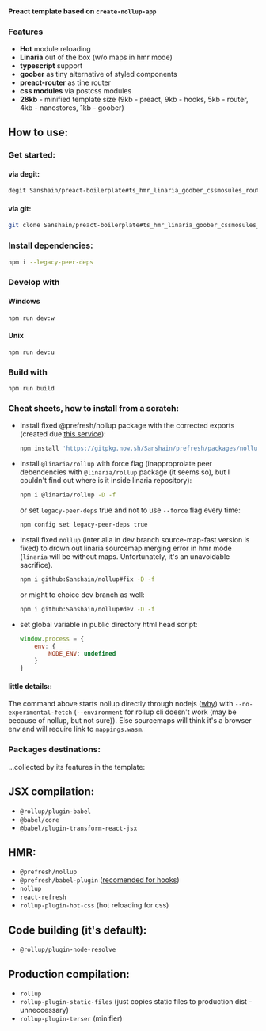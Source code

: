 
#### Preact template based on `create-nollup-app`

### Features


- **Hot** module reloading
- **Linaria** out of the box (w/o maps in hmr mode)
- **typescript** support
- **goober** as tiny alternative of styled components
- **preact-router** as tine router
- **css modules** via postcss modules
- **28kb** - minified template size (9kb - preact, 9kb - hooks, 5kb - router, 4kb - nanostores, 1kb - goober)


## How to use: 

### Get started:

#### via degit:

```sh
degit Sanshain/preact-boilerplate#ts_hmr_linaria_goober_cssmosules_routes
```

#### via git: 

```sh
git clone Sanshain/preact-boilerplate#ts_hmr_linaria_goober_cssmosules_routes && cd preact-boilerplate && rm -r .git && git init
```

### Install dependencies: 

```sh
npm i --legacy-peer-deps
```

### Develop with

#### Windows

```
npm run dev:w
```

#### Unix

```
npm run dev:u
```

### Build with
```
npm run build
```


### Cheat sheets, how to install from a scratch:


- Install fixed @prefresh/nollup package with the corrected exports (created due [this service](https://gitpkg.vercel.app/about)):

    ```sh
    npm install 'https://gitpkg.now.sh/Sanshain/prefresh/packages/nollup?main' -D
    ```

- Install `@linaria/rollup` with force flag (inapproproiate peer debendencies with `@linaria/rollup` package (it seems so), but I couldn't find out where is it inside linaria repository):

    ```sh
    npm i @linaria/rollup -D -f
    ```

    or set `legacy-peer-deps` true and not to use `--force` flag every time:

    ```sh
    npm config set legacy-peer-deps true
    ```

- Install fixed `nollup` (inter alia in dev branch source-map-fast version is fixed) to drown out linaria sourcemap merging error in hmr mode (`linaria` will be without maps. Unfortunately, it's an unavoidable sacrifice). 

    ```sh
    npm i github:Sanshain/nollup#fix -D -f    
    ```
    or might to choice dev branch  as well: 
    ```sh
    npm i github:Sanshain/nollup#dev -D -f    
    ```    

- set global variable in public directory html head script: 

    ```js
    window.process = {
        env: {
            NODE_ENV: undefined
        }
    }    
    ```



#### little details::

The command above starts nollup directly through nodejs ([why](https://github.com/nodejs/node/issues/45580)) with `--no-experimental-fetch` (`--environment` for rollup cli doesn't work (may be because of nollup, but not sure)). Else sourcemaps will think it's a browser env and will require link to `mappings.wasm`.



### Packages destinations: 

...collected by its features in the template:

## JSX compilation: 

- `@rollup/plugin-babel`
- `@babel/core`
- `@babel/plugin-transform-react-jsx`

## HMR:

- `@prefresh/nollup`
- `@prefresh/babel-plugin` ([recomended for hooks](https://github.com/Sanshain/prefresh/tree/main/packages/nollup#using-hooks))
- `nollup`
- `react-refresh`
- `rollup-plugin-hot-css` (hot reloading for css)


## Code building (it's default): 

- `@rollup/plugin-node-resolve`

## Production compilation: 

- `rollup`
- `rollup-plugin-static-files` (just copies static files to production dist - unneccessary)
- `rollup-plugin-terser` (minifier)
